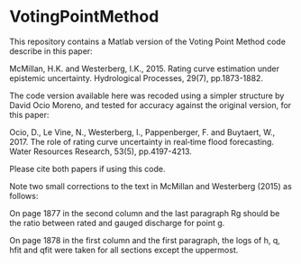 # VotingPointMethod

This repository contains a Matlab version of the Voting Point Method code describe in this paper:

McMillan, H.K. and Westerberg, I.K., 2015. Rating curve estimation under epistemic uncertainty. Hydrological Processes, 29(7), pp.1873-1882.

The code version available here was recoded using a simpler structure by David Ocio Moreno, and tested for accuracy against the original version, for this paper:

Ocio, D., Le Vine, N., Westerberg, I., Pappenberger, F. and Buytaert, W., 2017. The role of rating curve uncertainty in real‐time flood forecasting. Water Resources Research, 53(5), pp.4197-4213.

Please cite both papers if using this code.


Note two small corrections to the text in McMillan and Westerberg (2015) as follows:

On page 1877 in the second column and the last paragraph Rg should be the ratio between rated
and gauged discharge for point g.

On page 1878 in the first column and the first paragraph, the logs of h, q, hfit and qfit were taken
for all sections except the uppermost.
